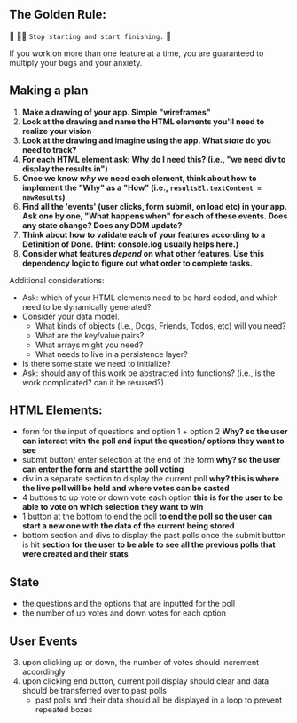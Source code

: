 ## The Golden Rule: 

🦸 🦸‍♂️ `Stop starting and start finishing.` 🏁

If you work on more than one feature at a time, you are guaranteed to multiply your bugs and your anxiety.

## Making a plan

1) **Make a drawing of your app. Simple "wireframes"** 
1) **Look at the drawing and name the HTML elements you'll need to realize your vision**
1) **Look at the drawing and imagine using the app. What _state_ do you need to track?** 
1) **For each HTML element ask: Why do I need this? (i.e., "we need div to display the results in")** 
1) **Once we know _why_ we need each element, think about how to implement the "Why" as a "How" (i.e., `resultsEl.textContent = newResults`)**
1) **Find all the 'events' (user clicks, form submit, on load etc) in your app. Ask one by one, "What happens when" for each of these events. Does any state change? Does any DOM update?**
1) **Think about how to validate each of your features according to a Definition of Done. (Hint: console.log usually helps here.)**
1) **Consider what features _depend_ on what other features. Use this dependency logic to figure out what order to complete tasks.**

Additional considerations:
- Ask: which of your HTML elements need to be hard coded, and which need to be dynamically generated?
- Consider your data model. 
  - What kinds of objects (i.e., Dogs, Friends, Todos, etc) will you need? 
  - What are the key/value pairs? 
  - What arrays might you need? 
  - What needs to live in a persistence layer?
- Is there some state we need to initialize?
- Ask: should any of this work be abstracted into functions? (i.e., is the work complicated? can it be resused?)

## HTML Elements: 
- form for the input of questions and option 1 + option 2
  **Why? so the user can interact with the poll and input the question/ options they want to see**
- submit button/ enter selection at the end of the form
  **why? so the user can enter the form and start the poll voting**
- div in a separate section to display the current poll 
  **why? this is where the live poll will be held and where votes can be casted**
- 4 buttons to up vote or down vote each option 
  **this is for the user to be able to vote on which selection they want to win**
- 1 button at the bottom to end the poll 
  **to end the poll so the user can start a new one with the data of the current being stored**
- bottom section and divs to display the past polls once the submit button is hit
  **section for the user to be able to see all the previous polls that were created and their stats**

## State
- the questions and the options that are inputted for the poll 
- the number of up votes and down votes for each option 

## User Events
<!-- 1) Firstly the user should be able to type into the input bars their question and the 2 options to vote on -->
<!-- 2) upon submitting (whether enter or click) the inputs should show up under current poll display 
    - the input bars where the user types their questions should clear out as well -->
3) upon clicking up or down, the number of votes should increment accordingly 
4) upon clicking end button, current poll display should clear and data should be transferred over to past polls 
    - past polls and their data should all be displayed in a loop to prevent repeated boxes